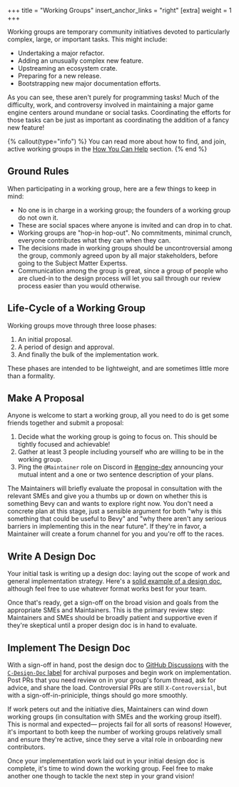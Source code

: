 +++
title = "Working Groups"
insert_anchor_links = "right"
[extra]
weight = 1
+++

Working groups are temporary community initiatives devoted to particularly complex, large, or important tasks. This might include:

- Undertaking a major refactor.
- Adding an unusually complex new feature.
- Upstreaming an ecosystem crate.
- Preparing for a new release.
- Bootstrapping new major documentation efforts.

As you can see, these aren't purely for programming tasks!
Much of the difficulty, work, and controversy involved in maintaining a major game engine centers around mundane or social tasks.
Coordinating the efforts for those tasks can be just as important as coordinating the addition of a fancy new feature!

{% callout(type="info") %}
You can read more about how to find, and join, active working groups in the [How You Can Help](@/learn/contribute/helping-out/how-you-can-help.md) section.
{% end %}

## Ground Rules

When participating in a working group, here are a few things to keep in mind:

- No one is in charge in a working group; the founders of a working group do not own it.
- These are social spaces where anyone is invited and can drop in to chat.
- Working groups are "hop-in hop-out". No commitments, minimal crunch, everyone contributes what they can when they can.
- The decisions made in working groups should be uncontroversial among the group, commonly agreed upon by all major stakeholders, before going to the Subject Matter Expertss. 
- Communication among the group is great, since a group of people who are clued-in to the design process will let you sail through our review process easier than you would otherwise.

## Life-Cycle of a Working Group

Working groups move through three loose phases:

1. An initial proposal.
2. A period of design and approval.
3. And finally the bulk of the implementation work.

These phases are intended to be lightweight, and are sometimes little more than a formality.

## Make A Proposal

Anyone is welcome to start a working group, all you need to do is get some friends together and submit a proposal:

1. Decide what the working group is going to focus on. This should be tightly focused and achievable!
2. Gather at least 3 people including yourself who are willing to be in the working group.
3. Ping the `@Maintainer` role on Discord in [#engine-dev](https://discord.com/channels/691052431525675048/692572690833473578) announcing your mutual intent and a one or two sentence description of your plans.

The Maintainers will briefly evaluate the proposal in consultation with the relevant SMEs and give you a thumbs up or down on whether this is something Bevy can and wants to explore right now.
You don't need a concrete plan at this stage, just a sensible argument for both "why is this something that could be useful to Bevy" and "why there aren't any serious barriers in implementing this in the near future".
If they're in favor, a Maintainer will create a forum channel for you and you're off to the races.

## Write A Design Doc

Your initial task is writing up a design doc: laying out the scope of work and general implementation strategy.
Here's a [solid example of a design doc](https://github.com/Bevyengine/Bevy/issues/12365), although feel free to use whatever format works best for your team.

Once that's ready, get a sign-off on the broad vision and goals from the appropriate SMEs and Maintainers.
This is the primary review step: Maintainers and SMEs should be broadly patient and supportive even if they're skeptical until a proper design doc is in hand to evaluate.

## Implement The Design Doc

With a sign-off in hand, post the design doc to [GitHub Discussions](https://github.com/Bevyengine/Bevy/discussions) with the [`C-Design-Doc` label](https://github.com/Bevyengine/Bevy/discussions?discussions_q=is%3Aopen+label%3A%22C-Design+Doc%22) for archival purposes and begin work on implementation.
Post PRs that you need review on in your group's forum thread, ask for advice, and share the load.
Controversial PRs are still `X-Controversial`, but with a sign-off-in-priniciple, things should go more smoothly.

If work peters out and the initiative dies, Maintainers can wind down working groups (in consultation with SMEs and the working group itself).
This is normal and expected— projects fail for all sorts of reasons!
However, it's important to both keep the number of working groups relatively small and ensure they're active, since
they serve a vital role in onboarding new contributors.

Once your implementation work laid out in your initial design doc is complete, it's time to wind down the working group.
Feel free to make another one though to tackle the next step in your grand vision!
